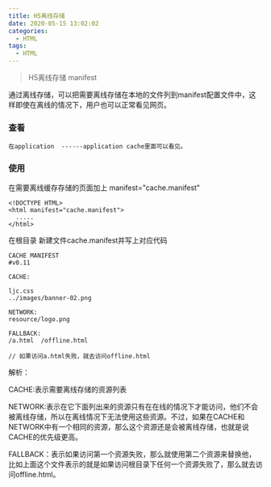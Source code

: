 ```yaml
---
title: H5离线存储
date: 2020-05-15 13:02:02
categories:
  - HTML
tags:
  - HTML
---
```


> H5离线存储 manifest

通过离线存储，可以把需要离线存储在本地的文件列到manifest配置文件中，这样即使在离线的情况下，用户也可以正常看见网页。

<!-- more -->

### 查看
```
在application  ------application cache里面可以看见。
```

### 使用

在需要离线缓存存储的页面加上 manifest="cache.manifest"
```
<!DOCTYPE HTML>
<html manifest="cache.manifest">
  .....
</html>
```
在根目录 新建文件cache.manifest并写上对应代码
```
CACHE MANIFEST
#v0.11

CACHE:

ljc.css
../images/banner-02.png

NETWORK:
resource/logo.png

FALLBACK:
/a.html  /offline.html

// 如果访问a.html失败，就去访问offline.html
```
解析：

CACHE:表示需要离线存储的资源列表

NETWORK:表示在它下面列出来的资源只有在在线的情况下才能访问，他们不会被离线存储，所以在离线情况下无法使用这些资源。不过，如果在CACHE和NETWORK中有一个相同的资源，那么这个资源还是会被离线存储，也就是说CACHE的优先级更高。

FALLBACK：表示如果访问第一个资源失败，那么就使用第二个资源来替换他，比如上面这个文件表示的就是如果访问根目录下任何一个资源失败了，那么就去访问offline.html。

